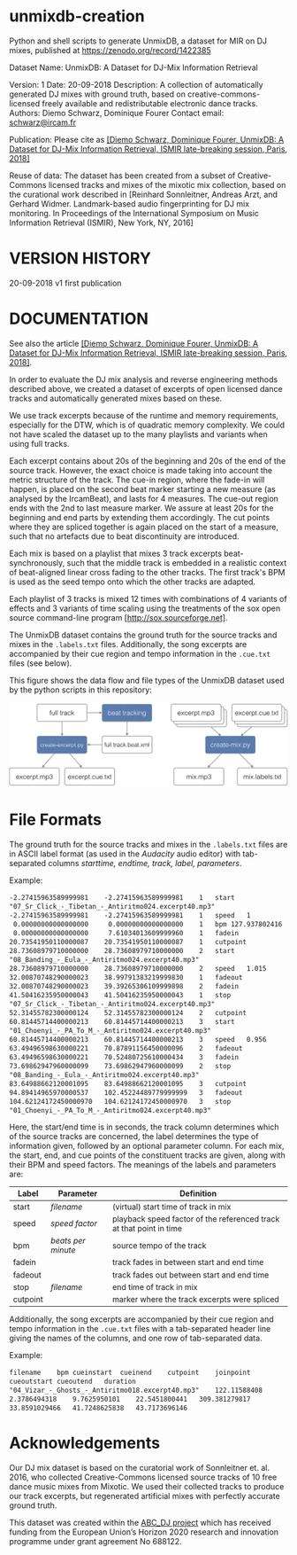 # unmixdb-creation
Python and shell scripts to generate UnmixDB, a dataset for MIR on DJ mixes, published at https://zenodo.org/record/1422385

Dataset Name:	UnmixDB: A Dataset for DJ-Mix Information Retrieval

Version:	1
Date:		20-09-2018
Description:	A collection of automatically generated DJ mixes with ground truth, based on creative-commons-licensed freely available and redistributable electronic dance tracks.
Authors:	Diemo Schwarz, Dominique Fourer
Contact email:	schwarz@ircam.fr

Publication: Please cite as [[Diemo Schwarz, Dominique Fourer, UnmixDB: A Dataset for DJ-Mix Information Retrieval, ISMIR late-breaking session, Paris, 2018]](https://zenodo.org/records/1422385/files/schwarz-fourer-ismir2018late-breaking-unmixdb.pdf)

Reuse of data:	The dataset has been created from a subset of Creative-Commons licensed tracks and mixes of the mixotic mix collection, based on the curational work described in [Reinhard Sonnleitner, Andreas Arzt, and Gerhard Widmer. Landmark-based audio fingerprinting for DJ mix monitoring. In Proceedings of the International Symposium on Music Information Retrieval (ISMIR), New York, NY, 2016]


# VERSION HISTORY
20-09-2018	v1	first publication

# DOCUMENTATION

See also the article [[Diemo Schwarz, Dominique Fourer, UnmixDB: A Dataset for DJ-Mix Information Retrieval, ISMIR late-breaking session, Paris, 2018]](https://zenodo.org/records/1422385/files/schwarz-fourer-ismir2018late-breaking-unmixdb.pdf).

In order to evaluate the DJ mix analysis and reverse engineering methods described above, we created a dataset of excerpts of open licensed dance tracks and automatically generated mixes based on these.

We use track excerpts because of the runtime and memory requirements, especially for the DTW, which is of quadratic memory complexity. We could not have scaled the dataset up to the many playlists and variants when using full tracks.

Each excerpt contains about 20s of the beginning and 20s of the end of the source track. However, the exact choice is made taking into account the metric structure of the track. The cue-in region, where the fade-in will happen, is placed on the second beat marker starting a new measure (as analysed by the IrcamBeat), and lasts for 4 measures.  The cue-out region ends with the 2nd to last measure marker. We assure at least 20s for the beginning and end parts by extending them accordingly. The cut points where they are spliced together is again placed on the start of a measure, such that no artefacts due to beat discontinuity are introduced.

Each mix is based on a playlist that mixes 3 track excerpts beat-synchronously, such that the middle track is embedded in a realistic context of beat-aligned linear cross fading to the other tracks.
The first track's BPM is used as the seed tempo onto which the other tracks are adapted.

Each playlist of 3 tracks is mixed 12 times with combinations of 4 variants of effects and 3 variants of time scaling using the treatments of the sox open source command-line program [http://sox.sourceforge.net].

The UnmixDB dataset contains the ground truth for the source tracks and mixes in the `.labels.txt` files. 
Additionally, the song excerpts are accompanied by their cue region and tempo information in the `.cue.txt` files (see below).

This figure shows the data flow and file types of the UnmixDB dataset used by the python scripts in this repository:

![The data flow and file types of the UnmixDB dataset](./unmixdb-creation.png)

# File Formats

The ground truth for the source tracks and mixes in the `.labels.txt` files are in ASCII label format (as used in the _Audacity_ audio editor) with tab-separated columns _starttime, endtime, track, label, parameters_.

Example:

```
-2.27415963589999981	-2.27415963589999981	1	start	"07_Sr_Click_-_Tibetan_-_Antiritmo024.excerpt40.mp3"
-2.27415963589999981	-2.27415963589999981	1	speed	1
 0.00000000000000000	 0.00000000000000000	1	bpm	127.937802416
 0.00000000000000000	 7.61034013609999960	1	fadein	
20.73541950110000087	20.73541950110000087	1	cutpoint	
28.73608979710000000	28.73608979710000000	2	start	"08_Banding_-_Eula_-_Antiritmo024.excerpt40.mp3"
28.73608979710000000	28.73608979710000000	2	speed	1.015
32.00870748290000023	38.99791383219999830	1	fadeout	
32.00870748290000023	39.39265306109999898	2	fadein	
41.50416235950000043	41.50416235950000043	1	stop	"07_Sr_Click_-_Tibetan_-_Antiritmo024.excerpt40.mp3"
52.31455782300000124	52.31455782300000124	2	cutpoint	
60.81445714400000213	60.81445714400000213	3	start	"01_Choenyi_-_PA_To_M_-_Antiritmo024.excerpt40.mp3"
60.81445714400000213	60.81445714400000213	3	speed	0.956
63.49496598630000221	70.87891156450000096	2	fadeout	
63.49496598630000221	70.52480725610000434	3	fadein	
73.69862947960000099	73.69862947960000099	2	stop	"08_Banding_-_Eula_-_Antiritmo024.excerpt40.mp3"
83.64988662120001095	83.64988662120001095	3	cutpoint	
94.89414965970000537	102.45224489779999999	3	fadeout	
104.62124172450000970	104.62124172450000970	3	stop	"01_Choenyi_-_PA_To_M_-_Antiritmo024.excerpt40.mp3"
```

Here, the start/end time is in seconds, the track column determines which of the source tracks are concerned, the label determines the type of information given, followed by an optional parameter column.
For each mix, the start, end, and cue points of the constituent tracks are given, along with their BPM  and speed factors.
The meanings of the labels and parameters are:

| Label   | Parameter		  | Definition |
|---------|-------------------|------------|
| start   | _filename_		  | (virtual) start time of track in mix	|
| speed   | _speed factor_	  | playback speed factor of the referenced track at that point in time	|
| bpm     | _beats per minute_ | source tempo of the track	|
| fadein  |					  | track fades in between start and end time	|
| fadeout |					  | track fades out between start and end time	|
| stop    | _filename_		  | end time of track in mix	|
| cutpoint |				  | marker where the track excerpts were spliced 	|

Additionally, the song excerpts are accompanied by their cue region and tempo information in the `.cue.txt` files with a tab-separated header line giving the names of the columns, and one row of tab-separated data.

Example:

```
filename	bpm	cueinstart	cueinend	cutpoint	joinpoint	cueoutstart	cueoutend	duration
"04_Vizar_-_Ghosts_-_Antiritmo018.excerpt40.mp3"	122.11588408	2.3786494318	9.7625950101	22.5451800441	309.381279817	33.8591029466	41.7248625838	43.7173696146
```

# Acknowledgements

Our DJ mix dataset is based on the curatorial work of Sonnleitner et. al. 2016, who collected Creative-Commons licensed source tracks of 10 free dance music mixes from Mixotic. We used their collected tracks to produce our track excerpts, but regenerated artificial mixes with perfectly accurate ground truth.

This dataset was created within the [ABC_DJ project](https://abcdj.eu/) which has received funding from the European Union’s Horizon 2020 research and innovation programme under grant agreement No 688122.
